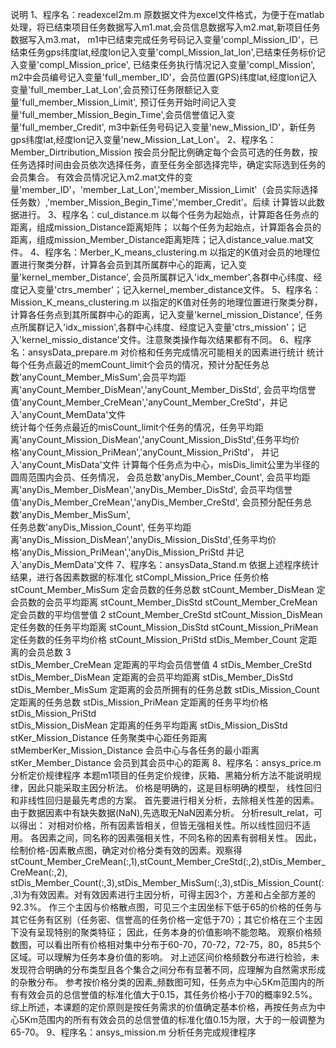 说明
1、程序名：readexcel2m.m 
	原数据文件为excel文件格式，为便于在matlab处理，将已结束项目任务数据写入m1.mat,会员信息数据写入m2.mat,新项目任务数据写入m3.mat，
	m1中已结束完成任务号码记入变量'compl_Mission_ID'，已结束任务gps纬度lat,经度lon记入变量'compl_Mission_lat_lon',已结束任务标价记入变量'compl_Mission_price',
	已结束任务执行情况记入变量'compl_Mission',
	m2中会员编号记入变量'full_member_ID'，会员位置(GPS)纬度lat,经度lon记入变量'full_member_Lat_Lon',会员预订任务限额记入变量'full_member_Mission_Limit',
	预订任务开始时间记入变量'full_member_Mission_Begin_Time',会员信誉值记入变量'full_member_Credit',
	m3中新任务号码记入变量'new_Mission_ID'，新任务gps纬度lat,经度lon记入变量'new_Mission_Lat_Lon'。
2、程序名：Member_Dirtribution_Mission
	按会员分配比例确定每个会员可选的任务数，按任务选择时间由会员依次选择任务，直至任务全部选择完毕，确定实际选到任务的会员集合。
	有效会员情况记入m2.mat文件的变量'member_ID'，'member_Lat_Lon','member_Mission_Limit'（会员实际选择任务数）,'member_Mission_Begin_Time','member_Credit'。后续
	计算皆以此数据进行。
3、程序名：cul_distance.m
	以每个任务为起始点，计算距各任务点的距离，组成mission_Distance距离矩阵；
	以每个任务为起始点，计算距各会员的距离，组成mission_Member_Distance距离矩阵；记入distance_value.mat文件。
4、程序名：Merber_K_means_clustering.m
	以指定的K值对会员的地理位置进行聚类分群，计算各会员到其所属群中心的距离，记入变量'kernel_member_Distance',
	会员所属群记入'idx_member',各群中心纬度、经度记入变量'ctrs_member'；记入kernel_member_distance文件。
5、程序名：Mission_K_means_clustering.m
	以指定的K值对任务的地理位置进行聚类分群，计算各任务点到其所属群中心的距离，记入变量'kernel_mission_Distance',
	任务点所属群记入'idx_mission',各群中心纬度、经度记入变量'ctrs_mission'；记入'kernel_missio_distance'文件。注意聚类操作每次结果都有不同。
6、程序名：ansysData_prepare.m 对价格和任务完成情况可能相关的因素进行统计
	统计每个任务点最近的memCount_limit个会员的情况，预计分配任务总数'anyCount_Member_MisSum',会员平均距离'anyCount_Member_DisMean','anyCount_Member_DisStd',
	会员平均信誉值'anyCount_Member_CreMean','anyCount_Member_CreStd'，并记入'anyCount_MemData'文件	
	统计每个任务点最近的misCount_limit个任务的情况，任务平均距离'anyCount_Mission_DisMean','anyCount_Mission_DisStd',任务平均价格'anyCount_Mission_PriMean','anyCount_Mission_PriStd'，
	并记入'anyCount_MisData'文件
	计算每个任务点为中心，misDis_limit公里为半径的圆周范围内会员、任务情况，
	会员总数'anyDis_Member_Count',	会员平均距离'anyDis_Member_DisMean','anyDis_Member_DisStd',	会员平均信誉值'anyDis_Member_CreMean','anyDis_Member_CreStd',	会员预分配任务总数'anyDis_Member_MisSum',		
	任务总数'anyDis_Mission_Count',	任务平均距离'anyDis_Mission_DisMean','anyDis_Mission_DisStd',任务平均价格'anyDis_Mission_PriMean','anyDis_Mission_PriStd
	并记入'anyDis_MemData'文件
7、程序名：ansysData_Stand.m 
	依据上述程序统计结果，进行各因素数据的标准化
	stCompl_Mission_Price			任务价格					
	stCount_Member_MisSum			定会员数的任务总数
	stCount_Member_DisMean			定会员数的会员平均距离			stCount_Member_DisStd
	stCount_Member_CreMean      	定会员数的平均信誉值 2			stCount_Member_CreStd
	stCount_Mission_DisMean     	定任务数的任务平均距离			stCount_Mission_DisStd 
	stCount_Mission_PriMean     	定任务数的任务平均价格			stCount_Mission_PriStd
	stDis_Member_Count          	定距离的会员总数 3			
	stDis_Member_CreMean        	定距离的平均会员信誉值 4		stDis_Member_CreStd
	stDis_Member_DisMean        	定距离的会员平均距离			stDis_Member_DisStd
	stDis_Member_MisSum         	定距离的会员所拥有的任务总数
	stDis_Mission_Count         	定距离的任务总数
	stDis_Mission_PriMean       	定距离的任务平均价格			stDis_Mission_PriStd  
	stDis_Mission_DisMean       	定距离的任务平均距离			stDis_Mission_DisStd 
	stKer_Mission_Distance 			任务聚类中心距任务距离
	stMemberKer_Mission_Distance	会员中心与各任务的最小距离
	stKer_Member_Distance 			会员到其会员中心的距离
8、程序名：ansys_price.m  分析定价规律程序
	本题m1项目的任务定价规律，灰箱、黑箱分析方法不能说明规律，因此只能采取主因分析法。
	价格是明确的，这是目标明确的模型，	线性回归和非线性回归是最先考虑的方案。
	首先要进行相关分析，去除相关性差的因素。由于数据因素中有缺失数据(NaN),先选取无NaN因素分析。
	分析result_relat，可以得出：
	对相对价格，所有因素皆相关，但皆无强相关性。所以线性回归不适用。
	各因素之间，同名称的因素强相关性，不同名称的因素有弱相关性。
	因此，绘制价格-因素散点图，确定对价格分类有效的因素。观察得stCount_Member_CreMean(:,1),stCount_Member_CreStd(:,2),stDis_Member_CreMean(:,2),
	stDis_Member_Count(:,3),stDis_Member_MisSum(:,3),stDis_Mission_Count(:,3)为有效因素。对有效因素进行主因分析，可得主因3个，方差和占全部方差的92.3%。
	作三个主因与价格散点图，可见三个主因坐标下低于65的价格的任务与其它任务有区别（任务密、信誉高的任务价格一定低于70）；其它价格在三个主因下没有呈现特别的聚类特征；
	因此，任务本身的价值影响不能忽略。
	观察价格频数图，可以看出所有价格相对集中分布于60-70，70-72，72-75，80，85共5个区域。可以理解为任务本身价值的影响。
	对上述区间价格频数分布进行检验，未发现符合明确的分布类型且各个集合之间分布有显著不同，应理解为自然需求形成的杂散分布。
	参考按价格分类的因素_频数图可知，任务点为中心5Km范围内的所有有效会员的总信誉值的标准化值大于0.15，其任务价格小于70的概率92.5%。
	综上所述，本课题的定价原则是按任务需求的价值确定基本价格，再按任务点为中心5Km范围内的所有有效会员的总信誉值的标准化值0.15为限，大于的一般调整为65-70。
9、程序名：ansys_mission.m  分析任务完成规律程序

	

